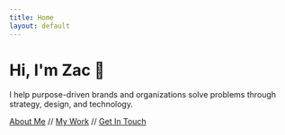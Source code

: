 ```yaml
---
title: Home
layout: default
---
```


# Hi, I'm Zac 🤙

I help purpose-driven brands and organizations solve problems through strategy, design, and technology.

<nav>
  <a href="/about/">About Me</a> //
  <a href="/work/">My Work</a> //
  <a href="/contact/">Get In Touch</a>
</nav>
